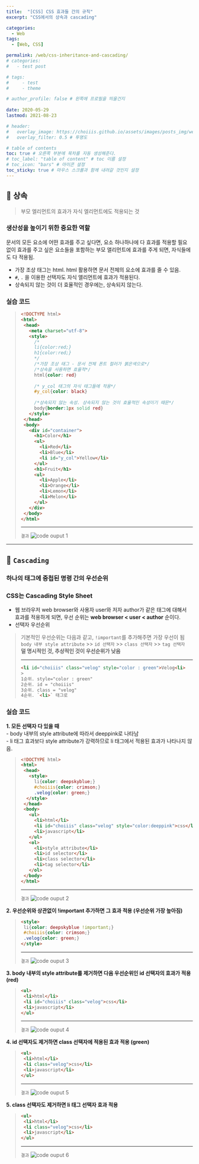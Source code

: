 ```yaml
---
title:  "[CSS] CSS 효과들 간의 규칙"
excerpt: "CSS에서의 상속과 cascading"

categories:
  - Web
tags:
  - [Web, CSS]

permalink: /web/css-inheritance-and-cascading/
# categories: 
#   - test post

# tags: 
#     - test
#     - theme

# author_profile: false # 왼쪽에 프로필을 띄울건지
 
date: 2020-05-29
lastmod: 2021-08-23

# header:
#   overlay_image: https://choiiis.github.io/assets/images/posts_img/web-5/web-5-2.png
#   overlay_filter: 0.5 # 투명도

# table of contents
toc: true # 오른쪽 부분에 목차를 자동 생성해준다.
# toc_label: "table of content" # toc 이름 설정
# toc_icon: "bars" # 아이콘 설정
toc_sticky: true # 마우스 스크롤과 함께 내려갈 것인지 설정
---
```


## 🦥 상속
> 부모 엘리먼트의 효과가 자식 엘리먼트에도 적용되는 것

### 생산성을 높이기 위한 중요한 역할
문서의 모든 요소에 어떤 효과를 주고 싶다면, 요소 하나하나에 다 효과를 적용할 필요 없이 효과를 주고 싶은 요소들을 포함하는 부모 앨리먼트에 효과를 주게 되면, 자식들에도 다 적용됨.

- 가장 조상 태그는 html. html 활용하면 문서 전체의 요소에 효과를 줄 수 있음.
- `#`, `.` 을 이용한 선택자도 자식 앨리먼트에 효과가 적용된다.
- 상속되지 않는 것이 더 효율적인 경우에는, 상속되지 않는다.

### 실습 코드
>```html
><!DOCTYPE html>
><html>
>  <head>
>    <meta charset="utf-8">
>    <style>
>      /*
>      li{color:red;}
>      h1{color:red;}
>      */
>      /*가장 조상 태그 - 문서 전체 폰트 컬러가 붉은색으로*/
>      /*상속을 사용하면 효율적*/
>      html{color: red}
>      
>      /* y_col 태그의 자식 태그들에 적용*/
>      #y_col{color: black}
>      
>      /*상속되지 않는 속성. 상속되지 않는 것이 효율적인 속성이기 때문*/
>      body{border:1px solid red}
>    </style>
>  </head>
>  <body>
>    <div id="container">
>      <h1>Color</h1>
>      <ul>
>        <li>Red</li>
>        <li>Blue</li>
>        <li id="y_col">Yellow</li>
>      </ul>
>      <h1>Fruit</h1>
>      <ul>
>        <li>Apple</li>
>        <li>Orange</li>
>        <li>Lemon</li>
>        <li>Melon</li>
>      </ul>
>    </div>
>  </body>
></html>
>```
>
>***
>`결과`
>![code ouput 1](/assets/images/posts_img/web-5/web-5-1.png)

***
## 🦥 ``Cascading``
### 하나의 태그에 중첩된 명령 간의 우선순위
### CSS는 Cascading Style Sheet
- 웹 브라우저 web browser와 사용자 user와 저자 author가 같은 태그에 대해서 효과를 적용하게 되면, 우선 순위는 **web browser < user < author** 순이다.
- 선택자 우선순위
>기본적인 우선순위는 다음과 같고, `!important`를 추가해주면 가장 우선이 됨<br>
>`body 내부 style attribute` >> `id 선택자` >> `class 선택자` >> `tag 선택자`<br>
>**덜 명시적인 것, 추상적인 것이 우선순위가 낮음**
>
>---
>```html
><li id="choiiis" class="velog" style="color : green">Velog<li>
>>
>1순위. style="color : green"
>2순위. id = "choiiis"
>3순위. class = "velog"
>4순위. `<li>` 태그로
>```

### 실습 코드
**1. 모든 선택자 다 있을 때**<br>
\- body 내부의 style attribute에 따라서 deeppink로 나타남<br>
\- li 태그 효과보다 style attribute가 강력하므로 li 태그에서 적용된 효과가 나타나지 않음.<br>
>```html
><!DOCTYPE html>
><html>
>  <head>
>    <style>			
>      li{color: deepskyblue;}	
>      #choiiis{color: crimson;}
>      .velog{color: green;}
>	</style>
>  </head>
>  <body>
>    <ul>
>      <li>html</li>
>      <li id="choiiis" class="velog" style="color:deeppink">css</li>
>      <li>javascript</li>
>    </ul>
>    <ol>
>      <li>style attribute</li>
>      <li>id selector</li>
>      <li>class selector</li>
>      <li>tag selector</li>
>    </ol>
>  </body>
></html>
>```
>
>***
>`결과`
>![code ouput 2](/assets/images/posts_img/web-5/web-5-2.png)


**2. 우선순위와 상관없이 !important 추가하면 그 효과 적용 (우선순위 가장 높아짐)**
>```html
><style>			
>  li{color: deepskyblue !important;}	   
>  #choiiis{color: crimson;} 
>  .velog{color: green;}
></style>
>```
>
>***
>`결과`
>![code ouput 3](/assets/images/posts_img/web-5/web-5-3.png)


**3. body 내부의 style attribute를 제거하면 다음 우선순위인 id 선택자의 효과가 적용 (red)**
>```html
><ul>
>  <li>html</li>
>  <li id="choiiis" class="velog">css</li>
>  <li>javascript</li>
></ul>
>```
>
>***
>`결과`
>![code ouput 4](/assets/images/posts_img/web-5/web-5-4.png)


**4. id 선택자도 제거하면 class 선택자에 적용된 효과 적용 (green)**
>```html
><ul>
>  <li>html</li>
>  <li class="velog">css</li>
>  <li>javascript</li>
></ul>
>```
>
>***
>`결과`
>![code ouput 5](/assets/images/posts_img/web-5/web-5-5.png)


**5. class 선택자도 제거하면 li 태그 선택자 효과 적용**
>```html
><ul>
>  <li>html</li>
>  <li class="velog">css</li>
>  <li>javascript</li>
></ul>
>```
>
>***
>`결과`
>![code ouput 6](/assets/images/posts_img/web-5/web-5-6.png)
    